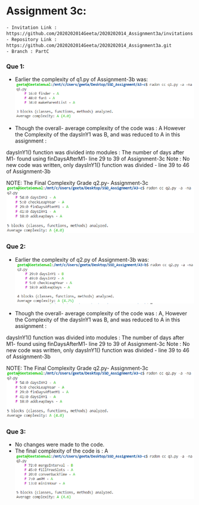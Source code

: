 # Assignment 3c:
    - Invitation Link : https://github.com/2020202014Geeta/2020202014_Assignment3a/invitations
	- Repository Link : https://github.com/2020202014Geeta/2020202014_Assignment3a.git
	- Branch : PartC
### Que 1:
     
- Earlier the complexity of q1.py of Assignment-3b was:
![Complexity Grade Q1 of Assignment-3b screenshot](https://github.com/2020202014Geeta/2020202014_Assignment3a/blob/PartC/q1_Cyclo.PNG)


- Though the overall- average complexity of the code was : A 
However the Complexity of the daysInY1 was B, and was reduced to A in this assignment : 

daysInY1() function was divided into modules : The number of days after M1- found using finDaysAfterM1- line 29 to 39 of Assignment-3c
Note : No new code was written, only daysInY1() function was divided - line 39 to 46 of Assignment-3b

NOTE: The Final Complexity Grade q2.py- Assignment-3c
     ![Complexity Grade Q2 screenshot](https://github.com/2020202014Geeta/2020202014_Assignment3a/blob/PartC/q2_Cyclo.PNG)


### Que 2:  
- Earlier the complexity of q2.py of Assignment-3b was:
![Complexity Grade Q2 of Assignment-3b screenshot](https://github.com/2020202014Geeta/2020202014_Assignment3a/blob/PartC/q2_A3b_Cyclo.PNG)

- Though the overall- average complexity of the code was : A, 
However the Complexity of the daysInY1 was B, and was reduced to A in this assignment : 

daysInY1() function was divided into modules : The number of days after M1- found using finDaysAfterM1- line 29 to 39 of Assignment-3c
Note : No new code was written, only daysInY1() function was divided - line 39 to 46 of Assignment-3b

NOTE: The Final Complexity Grade q2.py- Assignment-3c
     ![Complexity Grade Q2 screenshot](https://github.com/2020202014Geeta/2020202014_Assignment3a/blob/PartC/q2_Cyclo.PNG)


### Que 3:
- No changes were made to the code.
- The final complexity of the code is : A 
 ![Complexity Grade Q3 screenshot](https://github.com/2020202014Geeta/2020202014_Assignment3a/blob/PartC/q3_Cyclo.PNG)
    
      



